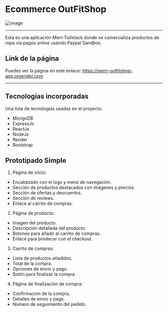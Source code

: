 # Ecommerce OutFitShop

![image](https://user-images.githubusercontent.com/108755902/232107995-bacb2d2d-4789-47af-972c-5a574e486f1e.png)

---

Esta es una aplicación Mern Fullstack donde se comercializa productos de ropa vía pagos online usando Paypal Sandbox.

## Link de la página

Puedes ver la página en este enlace: https://mern-outfitshop-app.onrender.com

---

## Tecnologías incorporadas

Una lista de tecnologías usadas en el proyecto:

- MongoDB
- ExpressJs
- ReactJs
- NodeJs
- Render
- Bootstrap

## Prototipado Simple

1. Página de inicio:

- Encabezado con el logo y menú de navegación.
- Sección de productos destacados con imágenes y precios.
- Sección de ofertas y descuentos.
- Sección de reviews.
- Enlace al carrito de compras.

2. Página de producto:

- Imagen del producto.
- Descripción detallada del producto.
- Botones para añadir al carrito de compras.
- Enlace para prodecer con el checkout.

3. Carrito de compras:

- Lista de productos añadidos.
- Total de la compra.
- Opciones de envío y pago.
- Botón para finalizar la compra.

4. Página de finalización de compra:

- Confirmación de la compra.
- Detalles de envío y pago.
- Número de seguimiento del pedido.
